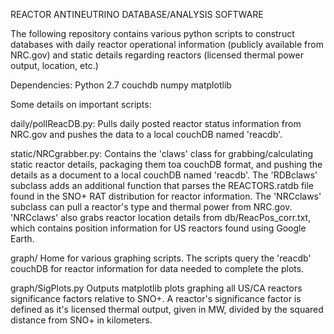 REACTOR ANTINEUTRINO DATABASE/ANALYSIS SOFTWARE

The following repository contains various python scripts to construct databases
with daily reactor operational information (publicly available from NRC.gov) and
static details regarding reactors (licensed thermal power output, location, etc.)

Dependencies:
Python 2.7
couchdb
numpy
matplotlib

Some details on important scripts:

daily/pollReacDB.py:
Pulls daily posted reactor status information from NRC.gov and pushes the data to
a local couchDB named 'reacdb'.

static/NRCgrabber.py:
Contains the 'claws' class for grabbing/calculating static reactor details, packaging them toa couchDB format, and pushing the details as a document to a local couchDB named
'reacdb'.  The 'RDBclaws' subclass adds an additional function that parses the
REACTORS.ratdb file found in the SNO+ RAT distribution for reactor information.  The
'NRCclaws' subclass can pull a reactor's type and thermal power from NRC.gov.  'NRCclaws'
also grabs reactor location details from db/ReacPos_corr.txt, which contains position
information for US reactors found using Google Earth.

graph/
Home for various graphing scripts.  The scripts query the 'reacdb' couchDB for reactor
information for data needed to complete the plots.

graph/SigPlots.py
Outputs matplotlib plots graphing all US/CA reactors significance factors relative to
SNO+.  A reactor's significance factor is defined as it's licensed thermal output,
given in MW, divided by the squared distance from SNO+ in kilometers.
